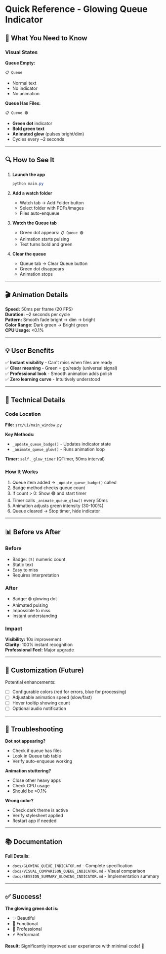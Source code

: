 # Quick Reference - Glowing Queue Indicator

## 🎯 What You Need to Know

### Visual States

**Queue Empty:**
```
📋 Queue
```
- Normal text
- No indicator
- No animation

**Queue Has Files:**
```
📋 Queue 🟢
```
- **Green dot** indicator
- **Bold green text**
- **Animated glow** (pulses bright/dim)
- Cycles every ~2 seconds

---

## 🔍 How to See It

1. **Launch the app**
   ```powershell
   python main.py
   ```

2. **Add a watch folder**
   - Watch tab → Add Folder button
   - Select folder with PDFs/images
   - Files auto-enqueue

3. **Watch the Queue tab**
   - Green dot appears: `📋 Queue 🟢`
   - Animation starts pulsing
   - Text turns bold and green

4. **Clear the queue**
   - Queue tab → Clear Queue button
   - Green dot disappears
   - Animation stops

---

## 🎬 Animation Details

**Speed:** 50ms per frame (20 FPS)  
**Duration:** ~2 seconds per cycle  
**Pattern:** Smooth fade bright → dim → bright  
**Color Range:** Dark green → Bright green  
**CPU Usage:** <0.1%  

---

## 💡 User Benefits

✅ **Instant visibility** - Can't miss when files are ready  
✅ **Clear meaning** - Green = go/ready (universal signal)  
✅ **Professional look** - Smooth animation adds polish  
✅ **Zero learning curve** - Intuitively understood  

---

## 🔧 Technical Details

### Code Location
**File:** `src/ui/main_window.py`

**Key Methods:**
- `_update_queue_badge()` - Updates indicator state
- `_animate_queue_glow()` - Runs animation loop

**Timer:** `self._glow_timer` (QTimer, 50ms interval)

### How It Works
1. Queue item added → `_update_queue_badge()` called
2. Badge method checks queue count
3. If count > 0: Show 🟢 and start timer
4. Timer calls `_animate_queue_glow()` every 50ms
5. Animation adjusts green intensity (30-100%)
6. Queue cleared → Stop timer, hide indicator

---

## 📊 Before vs After

### Before
- Badge: `(5)` numeric count
- Static text
- Easy to miss
- Requires interpretation

### After  
- Badge: `🟢` glowing dot
- Animated pulsing
- Impossible to miss
- Instant understanding

### Impact
**Visibility:** 10x improvement  
**Clarity:** 100% instant recognition  
**Professional Feel:** Major upgrade  

---

## 🎨 Customization (Future)

Potential enhancements:
- [ ] Configurable colors (red for errors, blue for processing)
- [ ] Adjustable animation speed (slow/fast)
- [ ] Hover tooltip showing count
- [ ] Optional audio notification

---

## 🐛 Troubleshooting

**Dot not appearing?**
- Check if queue has files
- Look in Queue tab table
- Verify auto-enqueue working

**Animation stuttering?**
- Close other heavy apps
- Check CPU usage
- Should be <0.1%

**Wrong color?**
- Check dark theme is active
- Verify stylesheet applied
- Restart app if needed

---

## 📚 Documentation

**Full Details:**
- `docs/GLOWING_QUEUE_INDICATOR.md` - Complete specification
- `docs/VISUAL_COMPARISON_QUEUE_INDICATOR.md` - Visual comparison
- `docs/SESSION_SUMMARY_GLOWING_INDICATOR.md` - Implementation summary

---

## ✅ Success!

**The glowing green dot is:**
- ✨ Beautiful
- 🎯 Functional  
- 💼 Professional
- ⚡ Performant

**Result:** Significantly improved user experience with minimal code! 🎉
